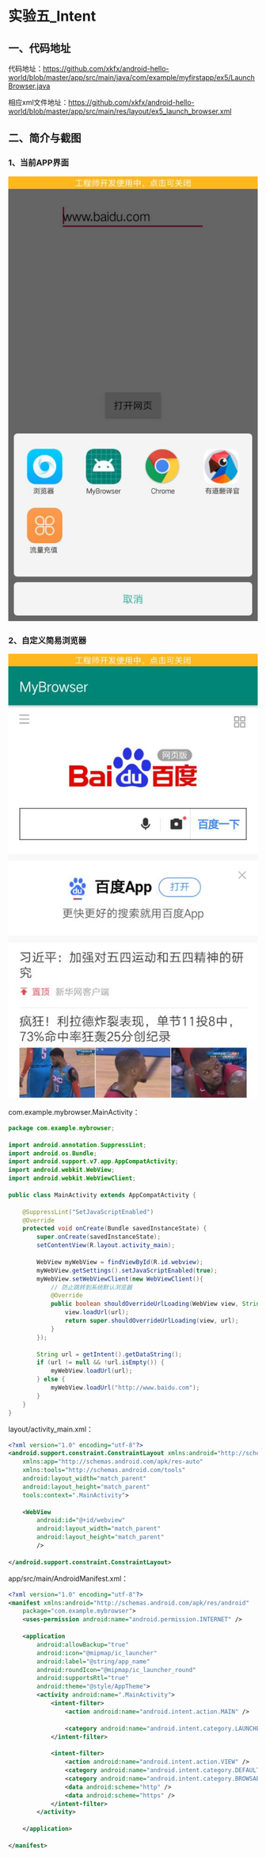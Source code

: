 # 实验五_Intent 

## 一、代码地址

代码地址：https://github.com/xkfx/android-hello-world/blob/master/app/src/main/java/com/example/myfirstapp/ex5/LaunchBrowser.java



相应xml文件地址：https://github.com/xkfx/android-hello-world/blob/master/app/src/main/res/layout/ex5_launch_browser.xml



## 二、简介与截图

### 1、当前APP界面

<img src="img/ex5_0.jpg" />



### 2、自定义简易浏览器

<img src="img/ex5_1.jpg" />



com.example.mybrowser.MainActivity：

```java
package com.example.mybrowser;

import android.annotation.SuppressLint;
import android.os.Bundle;
import android.support.v7.app.AppCompatActivity;
import android.webkit.WebView;
import android.webkit.WebViewClient;

public class MainActivity extends AppCompatActivity {

    @SuppressLint("SetJavaScriptEnabled")
    @Override
    protected void onCreate(Bundle savedInstanceState) {
        super.onCreate(savedInstanceState);
        setContentView(R.layout.activity_main);

        WebView myWebView = findViewById(R.id.webview);
        myWebView.getSettings().setJavaScriptEnabled(true);
        myWebView.setWebViewClient(new WebViewClient(){
            // 防止跳转到系统默认浏览器
            @Override
            public boolean shouldOverrideUrlLoading(WebView view, String url) {
                view.loadUrl(url);
                return super.shouldOverrideUrlLoading(view, url);
            }
        });

        String url = getIntent().getDataString();
        if (url != null && !url.isEmpty()) {
            myWebView.loadUrl(url);
        } else {
            myWebView.loadUrl("http://www.baidu.com");
        }
    }
}


```



layout/activity_main.xml：

```xml
<?xml version="1.0" encoding="utf-8"?>
<android.support.constraint.ConstraintLayout xmlns:android="http://schemas.android.com/apk/res/android"
    xmlns:app="http://schemas.android.com/apk/res-auto"
    xmlns:tools="http://schemas.android.com/tools"
    android:layout_width="match_parent"
    android:layout_height="match_parent"
    tools:context=".MainActivity">

    <WebView
        android:id="@+id/webview"
        android:layout_width="match_parent"
        android:layout_height="match_parent"
        />

</android.support.constraint.ConstraintLayout>
```



app/src/main/AndroidManifest.xml：

```xml
<?xml version="1.0" encoding="utf-8"?>
<manifest xmlns:android="http://schemas.android.com/apk/res/android"
    package="com.example.mybrowser">
    <uses-permission android:name="android.permission.INTERNET" />

    <application
        android:allowBackup="true"
        android:icon="@mipmap/ic_launcher"
        android:label="@string/app_name"
        android:roundIcon="@mipmap/ic_launcher_round"
        android:supportsRtl="true"
        android:theme="@style/AppTheme">
        <activity android:name=".MainActivity">
            <intent-filter>
                <action android:name="android.intent.action.MAIN" />

                <category android:name="android.intent.category.LAUNCHER" />
            </intent-filter>

            <intent-filter>
                <action android:name="android.intent.action.VIEW" />
                <category android:name="android.intent.category.DEFAULT" />
                <category android:name="android.intent.category.BROWSABLE" />
                <data android:scheme="http" />
                <data android:scheme="https" />
            </intent-filter>
        </activity>

    </application>

</manifest>
```